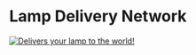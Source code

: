 # Lamp Delivery Network

[![Delivers your lamp to the world!](https://img.youtube.com/vi/-bdsM8tmlW0/0.jpg)](http://www.youtube.com/watch?v=-bdsM8tmlW0)
